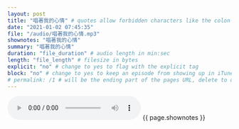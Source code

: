 ```yaml
---
layout: post
title: "唱著我的心情" # quotes allow forbidden characters like the colon
date: "2021-01-02 07:45:35"
file: "/audio/唱著我的心情.mp3"
shownotes: "唱著我的心情"
summary: "唱著我的心情"
duration: "file_duration" # audio length in min:sec
length: "file_length" # filesize in bytes
explicit: "no" # change to yes to flag with the explicit tag
block: "no" # change to yes to keep an episode from showing up in iTunes
# permalink: /1 # will be the ending part of the pages URL, delete to default to the title
---
```


<audio controls>
<source src="{{site.url}}{{site.baseurl}}{{ page.file }}" type="audio/x-mp3">
Your browser does not support the audio element.
</audio>
{{ page.shownotes }}
